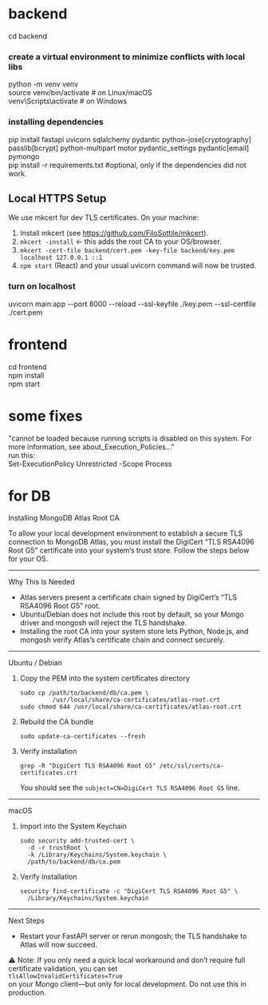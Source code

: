 # backend
cd backend<br>
### create a virtual environment to minimize conflicts with local libs
python -m venv venv<br>
source venv/bin/activate  # on Linux/macOS<br>
venv\Scripts\activate     # on Windows<br>
### installing dependencies
pip install fastapi uvicorn sqlalchemy pydantic python-jose[cryptography] passlib[bcrypt] python-multipart motor pydantic_settings pydantic[email] pymongo<br>
pip install -r requirements.txt #optional, only if the dependencies did not work.<br>
## Local HTTPS Setup

We use mkcert for dev TLS certificates. On your machine:

1. Install mkcert (see https://github.com/FiloSottile/mkcert).  
2. `mkcert -install`  ← this adds the root CA to your OS/browser.  
3. `mkcert -cert-file backend/cert.pem -key-file backend/key.pem localhost 127.0.0.1 ::1`  
4. `npm start` (React) and your usual uvicorn command will now be trusted.
### turn on localhost
uvicorn main:app --port 8000 --reload --ssl-keyfile ./key.pem --ssl-certfile ./cert.pem<br>

# frontend
cd frontend<br>
npm install<br>
npm start<br>

# some fixes
"cannot be loaded because running scripts is disabled on this system. For more information, see about_Execution_Policies..."<br>
run this:<br>
Set-ExecutionPolicy Unrestricted -Scope Process<br>

# for DB
Installing MongoDB Atlas Root CA

To allow your local development environment to establish a secure TLS connection to MongoDB Atlas, you must install the DigiCert “TLS RSA4096 Root G5” certificate into your system’s trust store. Follow the steps below for your OS.

---

Why This Is Needed

- Atlas servers present a certificate chain signed by DigiCert’s “TLS RSA4096 Root G5” root.
- Ubuntu/Debian does not include this root by default, so your Mongo driver and mongosh will reject the TLS handshake.
- Installing the root CA into your system store lets Python, Node.js, and mongosh verify Atlas’s certificate chain and connect securely.

---

Ubuntu / Debian

1. Copy the PEM into the system certificates directory  
   ```
   sudo cp /path/to/backend/db/ca.pem \  
            /usr/local/share/ca-certificates/atlas-root.crt
   sudo chmod 644 /usr/local/share/ca-certificates/atlas-root.crt
   ```

2. Rebuild the CA bundle  
   ```
   sudo update-ca-certificates --fresh
   ```

3. Verify installation  
   ```
   grep -R "DigiCert TLS RSA4096 Root G5" /etc/ssl/certs/ca-certificates.crt
   ```
   You should see the `subject=CN=DigiCert TLS RSA4096 Root G5` line.

---

macOS

1. Import into the System Keychain  
   ```
   sudo security add-trusted-cert \  
     -d -r trustRoot \  
     -k /Library/Keychains/System.keychain \  
     /path/to/backend/db/ca.pem
   ```

2. Verify installation  
   ```
   security find-certificate -c "DigiCert TLS RSA4096 Root G5" \  
     /Library/Keychains/System.keychain
   ```

---

Next Steps
 
- Restart your FastAPI server or rerun mongosh; the TLS handshake to Atlas will now succeed.

⚠️ Note: If you only need a quick local workaround and don’t require full certificate validation, you can set  
`tlsAllowInvalidCertificates=True`  
on your Mongo client—but only for local development. Do not use this in production.